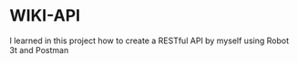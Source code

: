 # WIKI-API

I learned in this project how to create a RESTful API by myself using Robot 3t and Postman
